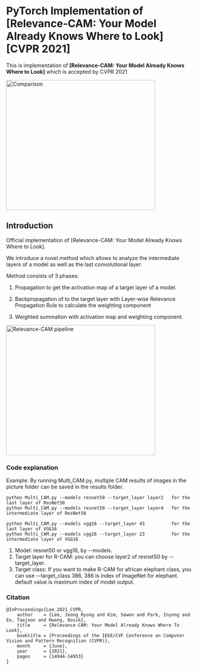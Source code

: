 # PyTorch Implementation of [Relevance-CAM: Your Model Already Knows Where to Look] [CVPR 2021]

This is implementation of **[Relevance-CAM: Your Model Already Knows Where to Look]** which is accepted by CVPR 2021

<img src="https://github.com/mongeoroo/Relevance-CAM/blob/main/images/Comparison.jpg?raw=true" width="400px" height="350px" title="px(픽셀) 크기 설정" alt="Comparison"></img><br/>



## Introduction
Official implementation of [Relevance-CAM: Your Model Already Knows Where to Look].

We introduce a novel method which allows to analyze the intermediate layers of a model as well as the last convolutional layer.

Method consists of 3 phases:

1. Propagation to get the activation map of a target layer of a model.

2. Backpropagation of to the target layer with Layer-wise Relevance Propagation Rule to calculate the weighting component

3. Weighted summation with activation map and weighting component.

<img src="https://github.com/mongeoroo/Relevance-CAM/blob/main/images/R_CAM_pipeline.jpg?raw=true" width="400px" height="350px" title="px(픽셀) 크기 설정" alt="Relevance-CAM pipeline"></img><br/>


### Code explanation
Example: By running Multi_CAM.py, multiple CAM results of images in the picture folder can be saved in the results folder. 
```
python Multi_CAM.py --models resnet50 --target_layer layer2   for the last layer of ResNet50
python Multi_CAM.py --models resnet50 --target_layer layer4   for the intermediate layer of ResNet50

python Multi_CAM.py --models vgg16 --target_layer 43          for the last layer of VGG16
python Multi_CAM.py --models vgg16 --target_layer 23          for the intermediate layer of VGG16
```
1. Model: resnet50 or vgg16, by --models. 
2. Target layer for R-CAM: you can choose layer2 of resnet50 by --target_layer.
3. Target class: If you want to make R-CAM for african elephant class, you can use --target_class 386, 386 is index of ImageNet for elephant. default value is maximum index of model output.

### Citation
```
@InProceedings{Lee_2021_CVPR,
    author    = {Lee, Jeong Ryong and Kim, Sewon and Park, Inyong and Eo, Taejoon and Hwang, Dosik},
    title     = {Relevance-CAM: Your Model Already Knows Where To Look},
    booktitle = {Proceedings of the IEEE/CVF Conference on Computer Vision and Pattern Recognition (CVPR)},
    month     = {June},
    year      = {2021},
    pages     = {14944-14953}
}
```
